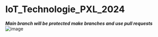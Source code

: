 # IoT_Technologie_PXL_2024
***Main branch will be protected make branches and use pull requests***
![image](https://github.com/SeppeBudenaers/IoT_Technologie_PXL_2024/assets/101107875/f6152518-8eed-45db-8248-a9c1e50854f7)
